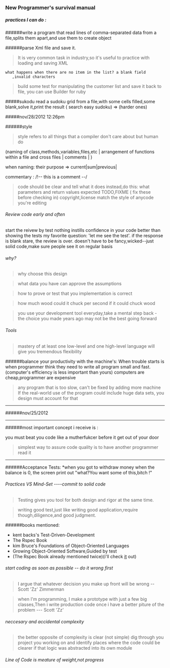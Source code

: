 ### New Programmer's survival manual 

##### practices I can do :
######write a program that read lines of comma-separated data from a file,splits them apart,and use them to create object

######parse Xml file and save it.
   > It is very common task in industry,so it's useful to
   practice with loading and saving XML

    what happens when there are no item in the list? a blank field
       ,invalid characters
 
   > build some test for manipulating the customer list and save it back
 to file, you can use Builder for ruby 
 
#####sukodu
    read a sudoku grid from a file,with some cells filled,some blank,solve it,print the result
    ( search easy sudoku) => (harder ones)


#####nov/28/2012 12:26pm

######style
>style refers to all things that a compiler don't care about but human
do

(naming of class,methods,variables,files,etc | arrangement of functions
within a file and cross files | comments | )

when naming:  their purpose => current|sum|previous| 

commentary :  /!-- this is a comment --/  
> code should be clear and tell what it does
instead,do this: 
   what parameters and return values expected
   TODO,FIXME  ( fix these before checking in)
   copyright,license
   match the style of anycode you're editing

###### Review code early and often
start the reivew by test
  nothing instills confidence in your code better than showing the tests
  my favorite question: 'let me see the test'. if the response is blank
stare, the review is over.
  doesn't have to be fancy,wicked--just solid code,make sure people see it
on regular basis

###### why?
>why choose this design

>what data you have can approve the assumptions

>how to prove or test that you implementation is correct

>how much wood could it chuck per second if it could chuck wood

> you use your development tool everyday,take a mental step back - the choice you made years ago may not be the best going forward

###### Tools
> mastery of at least one low-level and one high-level language will
give you tremendous flexibility

######balance your productivity with the machine's:
When trouble starts is when programmer think they need to write all
program small and fast. (computer's efficiency is less important than
yours) 
computers are cheap,programmer are expensive

> any program that is too slow, can't be fixed by adding more machine
> If the real-world use of the program could include huge data sets, you
design must account for that

-----------------
######nov/25/2012 


------------------------------------

######most important concept i receive is :

you must beat you code like a mutherfukcer before it get out of your door



> simplest way to assure code quality is to have another programmer read
it 

----------

######Acceptance Tests:
*when you got to withdraw money when the balance is 0, the screen print
out "what?You want some of this,bitch !"

###### Practices VS Mind-Set ----commit to solid code
> Testing gives you tool for both design and rigor at the same time.


> writing good test,just like writing good application,require
though,diligence,and good judgment.

######books mentioned: 
 * kent backs's Test-Driven-Development
 * The Rspec Book
 * kim Bruce's Foundations of Object-Oriented Languages
 * Growing Object-Oriented Software,Guided by test 
 * (The Rspec Book already mentioned twice)(i'll check
 [it](http://www.amazon.com/The-RSpec-Book-Behaviour-Development/dp/1934356379/ref=sr_1_1?ie=UTF8&qid=1353867587&sr=8-1&keywords=Rspec)
 out) 

 

###### start coding as soon as possible -- do it wrong first
>  I argue that whatever decision you make up front will be wrong  --
Scott 'Zz' Zimmerman

>  when I'm programming, I make a prototype with just a few big
classes,Then i write production code once i have a better piture of the
problem --- Scott 'Zz'

###### neccesary and accidental complexity
> the better opposite of complexity is clear (not simple)
> dig through you  project you working on and identify places where the
code could be clearer if that logic was abstracted into its own module

###### Line of Code is meature of weight,not progress


